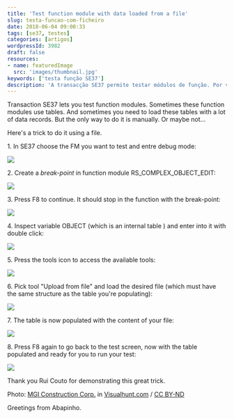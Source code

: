 ```yaml
---
title: 'Test function module with data loaded from a file'
slug: testa-funcao-com-ficheiro
date: 2018-06-04 09:00:33
tags: [se37, testes]
categories: [artigos]
wordpressId: 3982
draft: false
resources:
- name: featuredImage
  src: 'images/thumbnail.jpg'
keywords: ['testa função SE37']
description: 'A transacção SE37 permite testar módulos de função. Por vezes esses módulos de função utilizam tabelas. Pode dar-se o caso de precisarmos de carregar muitas linhas de dados de teste em uma ou mais dessas tabelas. Aqui fica um truque para o conseguir fazer a partir de um ficheiro.'
---
```

Transaction SE37 lets you test function modules. Sometimes these function modules use tables. And sometimes you need to load these tables with a lot of data records. But the only way to do it is manually. Or maybe not...

Here's a trick to do it using a file.

<!--more-->

1\. In SE37 choose the FM you want to test and entre debug mode:

[![][1]][1]

2\. Create a _break-point_ in function module RS_COMPLEX_OBJECT_EDIT:

[![][2]][2]

3\. Press F8 to continue. It should stop in the function with the break-point:

[![][3]][3]

4\. Inspect variable OBJECT (which is an internal table ) and enter into it with double click:

[![][4]][4]

5\. Press the tools icon to access the available tools:

[![][5]][5]

6\. Pick tool "Upload from file" and load the desired file (which must have the same structure as the table you're populating):

[![][6]][6]

7\. The table is now populated with the content of your file:

[![][7]][7]

8\. Press F8 again to go back to the test screen, now with the table populated and ready for you to run your test:

[![][8]][8]

Thank you Rui Couto for demonstrating this great trick.

Photo: [MGI Construction Corp.][9] in [Visualhunt.com][10] / [ CC BY-ND][11]

Greetings from Abapinho.

   [1]: images/Picture1.png
   [2]: images/Picture3.png
   [3]: images/Picture4.png
   [4]: images/Picture5.png
   [5]: images/Picture65.png
   [6]: images/Picture6.png
   [7]: images/Picture7.png
   [8]: images/Picture8.png
   [9]: https://visualhunt.com/author/c56abe
   [10]: https://visualhunt.com/re/0b3fcb
   [11]: http://creativecommons.org/licenses/by-nd/2.0/
